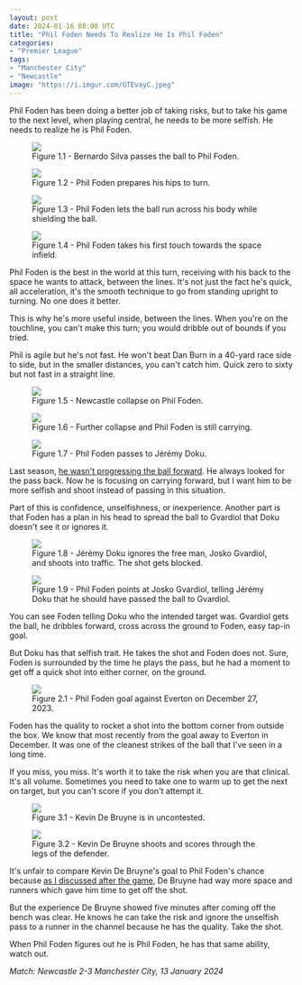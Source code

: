 ```yaml
---
layout: post
date: 2024-01-16 08:00 UTC
title: "Phil Foden Needs To Realize He Is Phil Foden"
categories:
- "Premier League"
tags:
- "Manchester City"
- "Newcastle"
image: "https://i.imgur.com/GTEvayC.jpeg"
---
```


Phil Foden has been doing a better job of taking risks, but to take his game to the next level, when playing central, he needs to be more selfish. He needs to realize he is Phil Foden.

<!---more--->

<figure>
    <img src="https://i.imgur.com/y98fNfa.jpeg">
    <figcaption>Figure 1.1 - Bernardo Silva passes the ball to Phil Foden.</figcaption>
</figure> 

<figure>
    <img src="https://i.imgur.com/SbW8R3Y.jpeg">
    <figcaption>Figure 1.2 - Phil Foden prepares his hips to turn.</figcaption>
</figure> 

<figure>
    <img src="https://i.imgur.com/cLVa3nu.jpeg">
    <figcaption>Figure 1.3 - Phil Foden lets the ball run across his body while shielding the ball.</figcaption>
</figure> 

<figure>
    <img src="https://i.imgur.com/rQSONOA.jpeg">
    <figcaption>Figure 1.4 - Phil Foden takes his first touch towards the space infield.</figcaption>
</figure> 

Phil Foden is the best in the world at this turn, receiving with his back to the space he wants to attack, between the lines. It's not just the fact he's quick, all acceleration, it's the smooth technique to go from standing upright to turning. No one does it better. 

This is why he's more useful inside, between the lines. When you're on the touchline, you can't make this turn; you would dribble out of bounds if you tried.

Phil is agile but he's not fast. He won't beat Dan Burn in a 40-yard race side to side, but in the smaller distances, you can't catch him. Quick zero to sixty but not fast in a straight line.

<figure>
    <img src="https://i.imgur.com/GTEvayC.jpeg">
    <figcaption>Figure 1.5 - Newcastle collapse on Phil Foden.</figcaption>
</figure> 

<figure>
    <img src="https://i.imgur.com/Ush0pDg.jpeg">
    <figcaption>Figure 1.6 - Further collapse and Phil Foden is still carrying.</figcaption>
</figure> 

<figure>
    <img src="https://i.imgur.com/TaLEM7R.jpeg">
    <figcaption>Figure 1.7 - Phil Foden passes to Jérémy Doku.</figcaption>
</figure> 

Last season, [he wasn't progressing the ball forward](https://tacticsjournal.com/2023/08/21/foden-needs-to-keep-taking-risks/). He always looked for the pass back. Now he is focusing on carrying forward, but I want him to be more selfish and shoot instead of passing in this situation.

Part of this is confidence, unselfishness, or inexperience. Another part is that Foden has a plan in his head to spread the ball to Gvardiol that Doku doesn't see it or ignores it. 

<figure>
    <img src="https://i.imgur.com/W6FKOYM.jpeg">
    <figcaption>Figure 1.8 - Jérémy Doku ignores the free man, Josko Gvardiol, and shoots into traffic. The shot gets blocked.</figcaption>
</figure> 

<figure>
    <img src="https://i.imgur.com/393zQIP.jpeg">
    <figcaption>Figure 1.9 - Phil Foden points at Josko Gvardiol, telling Jérémy Doku that he should have passed the ball to Gvardiol.</figcaption>
</figure> 

You can see Foden telling Doku who the intended target was. Gvardiol gets the ball, he dribbles forward, cross across the ground to Foden, easy tap-in goal. 

But Doku has that selfish trait. He takes the shot and Foden does not. Sure, Foden is surrounded by the time he plays the pass, but he had a moment to get off a quick shot into either corner, on the ground. 

<figure>
    <img src="https://i.imgur.com/gTZijTr.gif">
    <figcaption>Figure 2.1 - Phil Foden goal against Everton on December 27, 2023.</figcaption>
</figure> 

Foden has the quality to rocket a shot into the bottom corner from outside the box. We know that most recently from the goal away to Everton in December. It was one of the cleanest strikes of the ball that I've seen in a long time. 

If you miss, you miss. It's worth it to take the risk when you are that clinical. It's all volume. Sometimes you need to take one to warm up to get the next on target, but you can't score if you don't attempt it. 

<figure>
    <img src="https://i.imgur.com/yKe2hRT.jpeg">
    <figcaption>Figure 3.1 - Kevin De Bruyne is in uncontested.</figcaption>
</figure> 

<figure>
    <img src="https://i.imgur.com/1yGYVSy.jpeg">
    <figcaption>Figure 3.2 - Kevin De Bruyne shoots and scores through the legs of the defender.</figcaption>
</figure> 

It's unfair to compare Kevin De Bruyne's goal to Phil Foden's chance because [as I discussed after the game](https://tacticsjournal.com/2024/01/14/manchester-city-dragging-newcastle-wide-changed-the-game/), De Bruyne had way more space and runners which gave him time to get off the shot. 

But the experience De Bruyne showed five minutes after coming off the bench was clear. He knows he can take the risk and ignore the unselfish pass to a runner in the channel because he has the quality. Take the shot. 

When Phil Foden figures out he is Phil Foden, he has that same ability, watch out.

*Match: Newcastle 2-3 Manchester City, 13 January 2024*